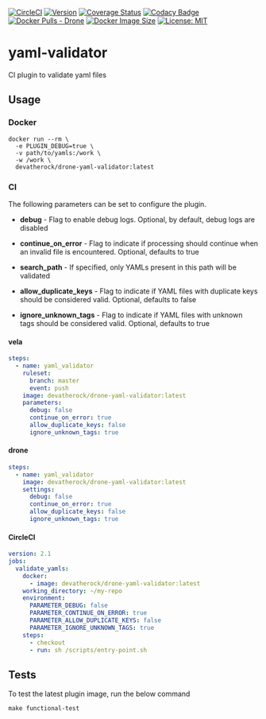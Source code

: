 [![CircleCI](https://circleci.com/gh/devatherock/drone-yaml-validator.svg?style=svg)](https://circleci.com/gh/devatherock/drone-yaml-validator)
[![Version](https://img.shields.io/docker/v/devatherock/drone-yaml-validator?sort=semver)](https://hub.docker.com/r/devatherock/drone-yaml-validator/)
[![Coverage Status](https://coveralls.io/repos/github/devatherock/drone-yaml-validator/badge.svg?branch=master)](https://coveralls.io/github/devatherock/drone-yaml-validator?branch=master)
[![Codacy Badge](https://app.codacy.com/project/badge/Grade/eee25e47d4104a20894d2a0f8f35d2fd)](https://www.codacy.com/gh/devatherock/drone-yaml-validator/dashboard?utm_source=github.com&amp;utm_medium=referral&amp;utm_content=devatherock/drone-yaml-validator&amp;utm_campaign=Badge_Grade)
[![Docker Pulls - Drone](https://img.shields.io/docker/pulls/devatherock/drone-yaml-validator.svg)](https://hub.docker.com/r/devatherock/drone-yaml-validator/)
[![Docker Image Size](https://img.shields.io/docker/image-size/devatherock/drone-yaml-validator.svg?sort=date)](https://hub.docker.com/r/devatherock/drone-yaml-validator/)
[![License: MIT](https://img.shields.io/badge/License-MIT-yellow.svg)](https://opensource.org/licenses/MIT)
# yaml-validator
CI plugin to validate yaml files

## Usage
### Docker

```shell script
docker run --rm \
  -e PLUGIN_DEBUG=true \
  -v path/to/yamls:/work \
  -w /work \
  devatherock/drone-yaml-validator:latest
```

### CI
The following parameters can be set to configure the plugin.

*   **debug** - Flag to enable debug logs. Optional, by default, debug logs are disabled

*   **continue_on_error** - Flag to indicate if processing should continue when an invalid file is encountered. Optional,
    defaults to true

*   **search_path** - If specified, only YAMLs present in this path will be validated

*   **allow_duplicate_keys** - Flag to indicate if YAML files with duplicate keys should be considered valid. Optional,
    defaults to false

*   **ignore_unknown_tags** - Flag to indicate if YAML files with unknown tags should be considered valid. Optional,
    defaults to true

#### vela

```yaml
steps:
  - name: yaml_validator
    ruleset:
      branch: master
      event: push
    image: devatherock/drone-yaml-validator:latest
    parameters:
      debug: false
      continue_on_error: true
      allow_duplicate_keys: false
      ignore_unknown_tags: true
```

#### drone

```yaml
steps:
  - name: yaml_validator
    image: devatherock/drone-yaml-validator:latest
    settings:
      debug: false
      continue_on_error: true
      allow_duplicate_keys: false
      ignore_unknown_tags: true
```

#### CircleCI

```yaml
version: 2.1
jobs:
  validate_yamls:
    docker:
      - image: devatherock/drone-yaml-validator:latest
    working_directory: ~/my-repo
    environment:
      PARAMETER_DEBUG: false
      PARAMETER_CONTINUE_ON_ERROR: true
      PARAMETER_ALLOW_DUPLICATE_KEYS: false
      PARAMETER_IGNORE_UNKNOWN_TAGS: true
    steps:
      - checkout
      - run: sh /scripts/entry-point.sh
```

## Tests
To test the latest plugin image, run the below command

```shell
make functional-test
```
